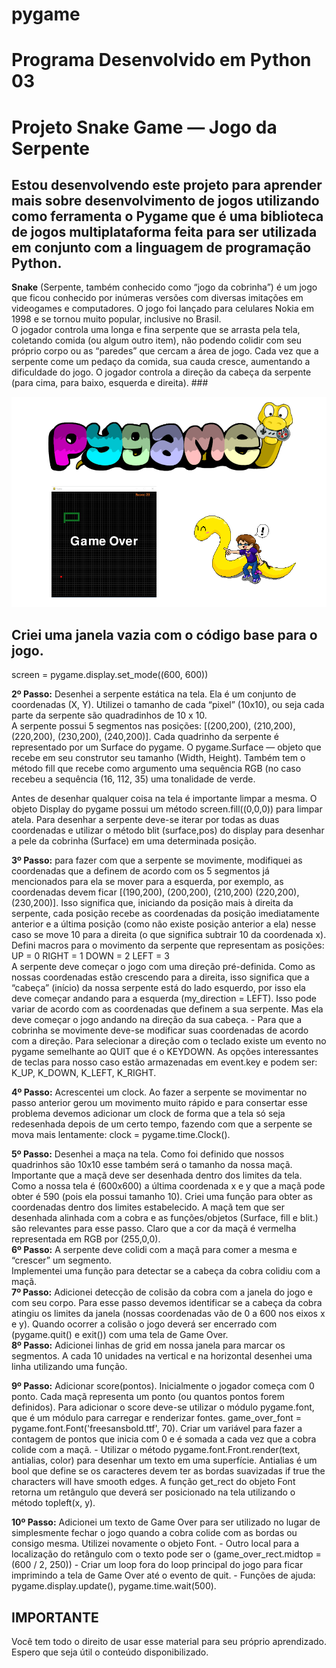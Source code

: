 # pygame
# Programa Desenvolvido em Python 03
# Projeto Snake Game — Jogo da Serpente

## Estou desenvolvendo este projeto para aprender mais sobre desenvolvimento de jogos utilizando como ferramenta o <strong>Pygame</strong> que é uma biblioteca de jogos multiplataforma feita para ser utilizada em conjunto com a linguagem de programação Python.
<p><strong>Snake</strong> (Serpente, também conhecido como “jogo da cobrinha”) é um jogo que ficou conhecido por inúmeras versões com diversas imitações em videogames e computadores. O jogo foi lançado para celulares Nokia em 1998 e se tornou muito popular, inclusive no Brasil.<br>
O jogador controla uma longa e fina serpente que se arrasta pela tela, coletando comida (ou algum outro item), não podendo colidir com seu próprio corpo ou as “paredes” que cercam a área de jogo. Cada vez que a serpente come um pedaço da comida, sua cauda cresce, aumentando a dificuldade do jogo. O jogador controla a direção da cabeça da serpente (para cima, para baixo, esquerda e direita). ###

<img src="projeto.png" alt="logo do game snake no formato png"><br>

## Criei uma janela vazia com o código base para o jogo.<br>
screen = pygame.display.set_mode((600, 600))<br>

<strong>2º Passo:</strong> Desenhei a serpente estática na tela.
Ela é um conjunto de coordenadas (X, Y). Utilizei o tamanho de cada “pixel” (10x10), ou seja cada parte da serpente são quadradinhos de 10 x 10.<br>
A serpente possui 5 segmentos nas posições: [(200,200), (210,200), (220,200), (230,200), (240,200)].
Cada quadrinho da serpente é representado por um Surface do pygame. O pygame.Surface — objeto que recebe em seu construtor seu tamanho (Width, Height). Também tem o método fill que recebe como argumento uma sequência RGB (no caso recebeu a sequência (16, 112, 35) uma tonalidade de verde.<br>

Antes de desenhar qualquer coisa na tela é importante limpar a mesma. O objeto Display do pygame possui um método screen.fill((0,0,0)) para limpar atela.
Para desenhar a serpente deve-se iterar por todas as duas coordenadas e utilizar o método blit (surface,pos) do display para desenhar a pele da cobrinha (Surface) em uma determinada posição.<br>

<strong>3º Passo:</strong> para fazer com que a serpente se movimente, modifiquei as coordenadas que a definem de acordo com os 5 segmentos já mencionados para ela se mover para a esquerda, por exemplo, as coordenadas devem ficar [(190,200), (200,200), (210,200) (220,200), (230,200)]. Isso significa que, iniciando da posição mais à direita da serpente, cada posição recebe as coordenadas da posição imediatamente anterior e a última posição (como não existe posição anterior a ela) nesse caso se move 10 para a direita (o que significa subtrair 10 da coordenada x).<br>
Defini macros para o movimento da serpente que representam as posições:
UP = 0
RIGHT = 1
DOWN = 2
LEFT = 3<br>
A serpente deve começar o jogo com uma direção pré-definida. Como as nossas coordenadas estão crescendo para a direita, isso significa que a “cabeça” (início) da nossa serpente está do lado esquerdo, por isso ela deve começar andando para a esquerda (my_direction = LEFT). Isso pode variar de acordo com as coordenadas que definem a sua serpente. Mas ela deve começar o jogo andando na direção da sua cabeça. - Para que a cobrinha se movimente deve-se modificar suas coordenadas de acordo com a direção. Para selecionar a direção com o teclado existe um evento no pygame semelhante ao QUIT que é o KEYDOWN. As opções interessantes de teclas para nosso caso estão armazenadas em event.key e podem ser: K_UP, K_DOWN, K_LEFT, K_RIGHT.<br>

<strong>4º Passo:</strong> Acrescentei um clock. Ao fazer a serpente se movimentar no passo anterior  gerou um movimento muito rápido e para consertar esse problema devemos adicionar um clock de forma que a tela só seja redesenhada depois de um certo tempo, fazendo com que a serpente se mova mais lentamente: clock = pygame.time.Clock().<br>

<strong>5º Passo:</strong> Desenhei a maça na tela. Como foi definido que nossos quadrinhos são 10x10 esse também será o tamanho da nossa maçã. Importante que a maçã deve ser desenhada dentro dos limites da tela. Como a nossa tela é (600x600) a última coordenada x e y que a maçã pode obter é 590 (pois ela possui tamanho 10). Criei uma função para obter as coordenadas dentro dos limites estabelecido. A maçã tem que ser desenhada alinhada com a cobra e as funções/objetos (Surface, fill e blit.) são relevantes para esse passo. Claro que a cor da maçã é vermelha representada em RGB por (255,0,0).<br> 
<strong>6º Passo:</strong> A serpente deve colidi com a maçã para comer a mesma e “crescer” um segmento.<br>
Implementei uma função para detectar se a cabeça da cobra colidiu com a maçã.<br> 
<strong>7º Passo:</strong> Adicionei detecção de colisão da cobra com a janela do jogo e com seu corpo. Para esse passo devemos identificar se a cabeça da cobra atingiu os limites da janela (nossas coordenadas vão de 0 a 600 nos eixos x e y). Quando ocorrer a colisão o jogo deverá ser encerrado com (pygame.quit() e exit()) com uma tela de Game Over.<br>
<strong>8º Passo:</strong> Adicionei linhas de grid em nossa janela para marcar os segmentos. A cada 10 unidades na vertical e na horizontal desenhei uma linha utilizando uma função.<br>

<strong>9º Passo:</strong> Adicionar score(pontos). Inicialmente o jogador começa com 0 ponto. Cada maçã representa um ponto (ou quantos pontos forem definidos). Para adicionar o score deve-se utilizar o módulo pygame.font, que é um módulo para carregar e renderizar fontes. game_over_font = pygame.font.Font('freesansbold.ttf', 70). Criar um variável para fazer a contagem de pontos que inicia com 0 e é somada a cada vez que a cobra colide com a maçã. - Utilizar o método pygame.font.Front.render(text, antialias, color) para desenhar um texto em uma superfície. Antialias é um bool que define se os caracteres devem ter as bordas suavizadas if true the characters will have smooth edges. A função get_rect do objeto Font retorna um retângulo que deverá ser posicionado na tela utilizando o método topleft(x, y).<br> 

<strong>10º Passo:</strong> Adicionei um texto de Game Over para ser utilizado no lugar de simplesmente fechar o jogo quando a cobra colide com as bordas ou consigo mesma. Utilizei novamente o objeto Font. - Outro local para a localização do retângulo com o texto pode ser o (game_over_rect.midtop = (600 / 2, 250)) - Criar um loop fora do loop principal do jogo para ficar imprimindo a tela de Game Over até o evento de quit. - Funções de ajuda: pygame.display.update(), pygame.time.wait(500).</p>


## IMPORTANTE ##

<p style="text-size:1.2em; text-align:justify;">Você tem todo o direito de usar esse material para seu próprio aprendizado. Espero que seja útil o conteúdo disponibilizado.</p><br> 






